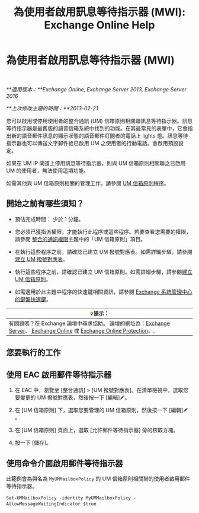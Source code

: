﻿---
title: '為使用者啟用訊息等待指示器 (MWI): Exchange Online Help'
TOCTitle: 為使用者啟用訊息等待指示器 (MWI)
ms:assetid: 3d0ca657-00b6-4108-a850-b092fede1f75
ms:mtpsurl: https://technet.microsoft.com/zh-tw/library/Dd335216(v=EXCHG.150)
ms:contentKeyID: 50553966
ms.date: 05/23/2018
mtps_version: v=EXCHG.150
ms.translationtype: MT
---

# 為使用者啟用訊息等待指示器 (MWI)

 

_**適用版本：**Exchange Online, Exchange Server 2013, Exchange Server 2016_

_**上次修改主題的時間：**2013-02-21_

您可以啟用或停用使用者的整合通訊 (UM) 信箱原則相關聯訊息等待指示器。訊息等待指示器是最舊版的語音信箱系統中找到的功能。在其最常見的表單中，它會指出新的語音郵件訊息的顯示狀態的語音郵件訂閱者的電話上 lights 燈。訊息等待指示器也可以傳送文字郵件給已啟用 UM 之使用者的行動電話。會啟用預設設定。

如果在 UM IP 閘道上停用訊息等待指示器，則與 UM 信箱原則相關聯之已啟用 UM 的使用者，無法使用這項功能。

如需其他與 UM 信箱原則相關的管理工作，請參閱 [UM 信箱原則程序](um-mailbox-policy-procedures-exchange-2013-help.md)。

## 開始之前有哪些須知？

  - 預估完成時間： 少於 1 分鐘。

  - 您必須已獲指派權限，才能執行此程序或這些程序。若要查看您需要的權限，請參閱 [整合的通訊權限](unified-messaging-permissions-exchange-2013-help.md)主題中的「UM 信箱原則」項目。

  - 在執行這些程序之前，請確認已建立 UM 撥號對應表。如需詳細步驟，請參閱[建立 UM 撥號對應表](create-a-um-dial-plan-exchange-2013-help.md)。

  - 執行這些程序之前，請確認已建立 UM 信箱原則。如需詳細步驟，請參閱[建立 UM 信箱原則](create-a-um-mailbox-policy-exchange-2013-help.md)。

  - 如需適用於此主題中程序的快速鍵相關資訊，請參閱 [Exchange 系統管理中心的鍵盤快速鍵](keyboard-shortcuts-in-the-exchange-admin-center-exchange-online-protection-help.md)。

<table>
<thead>
<tr class="header">
<th><img src="images/Bb124558.tip(EXCHG.150).gif" title="提示" alt="提示" />提示：</th>
</tr>
</thead>
<tbody>
<tr class="odd">
<td>有問題嗎？在 Exchange 論壇中尋求協助。 論壇的網址為：<a href="https://go.microsoft.com/fwlink/p/?linkid=60612">Exchange Server</a>、 <a href="https://go.microsoft.com/fwlink/p/?linkid=267542">Exchange Online</a> 或 <a href="https://go.microsoft.com/fwlink/p/?linkid=285351">Exchange Online Protection</a>。.</td>
</tr>
</tbody>
</table>


## 您要執行的工作

## 使用 EAC 啟用郵件等待指示器

1.  在 EAC 中，瀏覽至 \[整合通訊\] \> \[UM 撥號對應表\]。在清單檢視中，選取您要變更的 UM 撥號對應表，然後按一下 \[編輯\]![編輯圖示](images/JJ218640.6f53ccb2-1f13-4c02-bea0-30690e6ea71d(EXCHG.150).gif "編輯圖示")。

2.  在 \[UM 信箱原則\] 下，選取您要管理的 UM 信箱原則，然後按一下 \[編輯\]![編輯圖示](images/JJ218640.6f53ccb2-1f13-4c02-bea0-30690e6ea71d(EXCHG.150).gif "編輯圖示")。

3.  在 \[UM 信箱原則\] 頁面上，選取 \[允許郵件等待指示器\] 旁的核取方塊。

4.  按一下 \[儲存\]。

## 使用命令介面啟用郵件等待指示器

此範例會為與名為 `MyUMMailboxPolicy` 的 UM 信箱原則相關聯的使用者啟用郵件等待指示器。

    Set-UMMailboxPolicy -identity MyUMMailboxPolicy -AllowMessageWaitingIndicator $true

